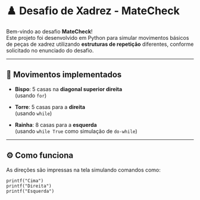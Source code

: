 # ♟️ Desafio de Xadrez - MateCheck

Bem-vindo ao desafio **MateCheck**!  
Este projeto foi desenvolvido em Python para simular movimentos básicos de peças de xadrez utilizando **estruturas de repetição** diferentes, conforme solicitado no enunciado do desafio.

---


## 🏅 Movimentos implementados

- **Bispo**: 5 casas na **diagonal superior direita**  
  (usando `for`)
  
- **Torre**: 5 casas para a **direita**  
  (usando `while`)
  
- **Rainha**: 8 casas para a **esquerda**  
  (usando `while True` como simulação de `do-while`)

---

## ⚙️ Como funciona
As direções são impressas na tela simulando comandos como:

```text
printf("Cima")
printf("Direita")
printf("Esquerda")
